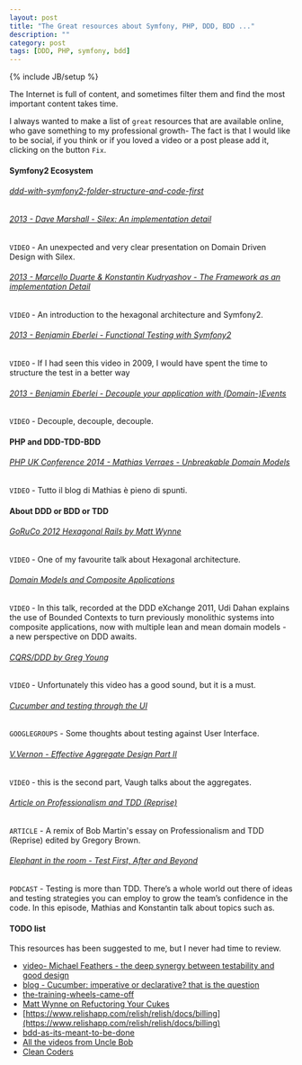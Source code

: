 ```yaml
---
layout: post
title: "The Great resources about Symfony, PHP, DDD, BDD ..."
description: ""
category: post
tags: [DDD, PHP, symfony, bdd]
---
```

{% include JB/setup %}

The Internet is full of content, and sometimes filter them and find the most important content takes time.

I always wanted to make a list of `great` resources that are available online,
who gave something to my professional growth-
The fact is that I would like to be social, if you think or if you loved a video or a post please add it, clicking on the button `Fix`.

#### Symfony2 Ecosystem

###### [ddd-with-symfony2-folder-structure-and-code-first](http://williamdurand.fr/2013/08/07/ddd-with-symfony2-folder-structure-and-code-first/)

###### [2013 - Dave Marshall - Silex: An implementation detail](http://www.youtube.com/watch?v=bTawx0TGIj8)

`VIDEO` - An unexpected and very clear presentation on Domain Driven Design with Silex.

###### [2013 - Marcello Duarte & Konstantin Kudryashov - The Framework as an implementation Detail](https://www.youtube.com/watch?v=0L_9NutiJlc)

`VIDEO` - An introduction to the hexagonal architecture and Symfony2.

###### [2013 - Benjamin Eberlei - Functional Testing with Symfony2](https://www.youtube.com/watch?v=fVdlKl3ZZvM)

`VIDEO` - If I had seen this video in 2009, I would have spent the time to structure the test in a better way

###### [2013 - Benjamin Eberlei - Decouple your application with (Domain-)Events](https://www.youtube.com/watch?v=K9jub4JPpcc)

`VIDEO` - Decouple, decouple, decouple.

#### PHP and DDD-TDD-BDD

###### [PHP UK Conference 2014 - Mathias Verraes - Unbreakable Domain Models](https://www.youtube.com/watch?v=ZJ63ltuwMaE)

`VIDEO` - Tutto il blog di Mathias è pieno di spunti.

#### About DDD or BDD or TDD

###### [GoRuCo 2012 Hexagonal Rails by Matt Wynne](www.youtube.com/watch?v=CGN4RFkhH2M‎)

`VIDEO` - One of my favourite talk about Hexagonal architecture.

###### [Domain Models and Composite Applications](https://skillsmatter.com/skillscasts/1806-talk-from-udi-dahan)

`VIDEO` - In this talk, recorded at the DDD eXchange 2011, Udi Dahan explains the use of Bounded Contexts to turn previously monolithic systems into composite applications, now with multiple lean and mean domain models - a new perspective on DDD awaits.

###### [CQRS/DDD by Greg Young](https://www.youtube.com/watch?v=KXqrBySgX-s) 

`VIDEO` - Unfortunately this video has a good sound, but it is a must.

###### [Cucumber and testing through the UI](https://groups.google.com/forum/#!topic/objects-on-rails/LytHzDQIwKw)

`GOOGLEGROUPS` - Some thoughts about testing against User Interface.

###### [V.Vernon - Effective Aggregate Design Part II](https://vimeo.com/33708293)

`VIDEO` - this is the second part, Vaugh talks about the aggregates.

###### [Article on Professionalism and TDD (Reprise)](https://gist.github.com/sandal/1c6c7ec0d7603775ed17)

`ARTICLE` - A remix of Bob Martin's essay on Professionalism and TDD (Reprise) edited by Gregory Brown.

###### [Elephant in the room - Test First, After and Beyond](http://elephantintheroom.io/)

`PODCAST` - Testing is more than TDD. There’s a whole world out there of ideas and testing strategies you can employ to grow the team’s confidence in the code. In this episode, Mathias and Konstantin talk about topics such as.

####  TODO list

This resources has been suggested to me, but I never had time to review.

- [video- Michael Feathers - the deep synergy between testability and good design ](http://www.youtube.com/watch?v=4cVZvoFGJTU)
- [blog - Cucumber: imperative or declarative? that is the question](http://watirmelon.com/2010/12/10/cucumber-imperative-or-declarative-that-is-the-question/)
- [the-training-wheels-came-off](http://aslakhellesoy.com/post/11055981222/the-training-wheels-came-off)
- [Matt Wynne on Refuctoring Your Cukes](http://vimeo.com/39660655)
- [https://www.relishapp.com/relish/relish/docs/billing](https://www.relishapp.com/relish/relish/docs/billing)
- [bdd-as-its-meant-to-be-done](http://skillsmatter.com/podcast/agile-scrum/bdd-as-its-meant-to-be-done)
- [All the videos from Uncle Bob](https://www.youtube.com/results?search_query=Robert+C.+Martin)
- [Clean Coders](http://cleancoders.com/category/fundamentals)